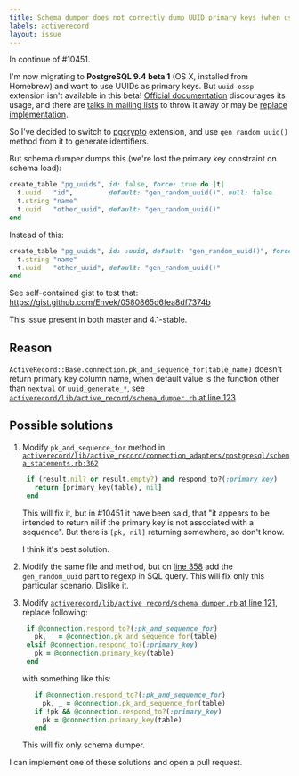```yaml
---
title: Schema dumper does not correctly dump UUID primary keys (when using pgcrypto extension)
labels: activerecord
layout: issue
---
```


In continue of #10451.

I'm now migrating to **PostgreSQL 9.4 beta 1** (OS X, installed from Homebrew) and want to use UUIDs as primary keys. But `uuid-ossp` extension isn't available in this beta! [Official documentation](http://www.postgresql.org/docs/9.4/static/uuid-ossp.html) discourages its usage, and there are [talks in mailing lists](http://www.postgresql.org/message-id/9285.1400387306@sss.pgh.pa.us) to throw it away or may be [replace implementation](http://www.postgresql.org/message-id/53843FF6.9030803@beccati.com).

So I've decided to switch to [pgcrypto](http://www.postgresql.org/docs/9.4/static/pgcrypto.html) extension, and use `gen_random_uuid()` method from it to generate identifiers.

But schema dumper dumps this (we're lost the primary key constraint on schema load):

``` ruby
create_table "pg_uuids", id: false, force: true do |t|
  t.uuid   "id",         default: "gen_random_uuid()", null: false
  t.string "name"
  t.uuid   "other_uuid", default: "gen_random_uuid()"
end
```

Instead of this:

``` ruby
create_table "pg_uuids", id: :uuid, default: "gen_random_uuid()", force: true do |t|
  t.string "name"
  t.uuid   "other_uuid", default: "gen_random_uuid()"
end
```

See self-contained gist to test that: https://gist.github.com/Envek/0580865d6fea8df7374b

This issue present in both master and 4.1-stable.
## Reason

`ActiveRecord::Base.connection.pk_and_sequence_for(table_name)` doesn't return primary key column name, when default value is the function other than `nextval` or `uuid_generate_*`, see  [`activerecord/lib/active_record/schema_dumper.rb` at line 123](https://github.com/rails/rails/blob/master/activerecord/lib/active_record/schema_dumper.rb#L121)
## Possible solutions
1. Modify `pk_and_sequence_for` method in [`activerecord/lib/active_record/connection_adapters/postgresql/schema_statements.rb:362`](https://github.com/rails/rails/blob/master/activerecord/lib/active_record/connection_adapters/postgresql/schema_statements.rb#L362)
   
   ``` ruby
    if (result.nil? or result.empty?) and respond_to?(:primary_key)
      return [primary_key(table), nil]
    end
   ```
   
    This will fix it, but in #10451 it have been said, that "it appears to be intended to return nil if the primary key is not associated with a sequence". But there is `[pk, nil]` returning somewhere, so don't know.
   
    I think it's best solution.
2. Modify the same file and method, but on [line 358](https://github.com/rails/rails/blob/master/activerecord/lib/active_record/connection_adapters/postgresql/schema_statements.rb#L358) add the `gen_random_uuid` part to regexp in SQL query. This will fix only this particular scenario. Dislike it.
3. Modify [`activerecord/lib/active_record/schema_dumper.rb` at line 121](https://github.com/rails/rails/blob/master/activerecord/lib/active_record/schema_dumper.rb#L121), replace following:
   
   ``` ruby
    if @connection.respond_to?(:pk_and_sequence_for)
      pk, _ = @connection.pk_and_sequence_for(table)
    elsif @connection.respond_to?(:primary_key)
      pk = @connection.primary_key(table)
    end
   ```
   
   with something like this:
   
   ``` ruby
      if @connection.respond_to?(:pk_and_sequence_for)
        pk, _ = @connection.pk_and_sequence_for(table)
      if !pk && @connection.respond_to?(:primary_key)
        pk = @connection.primary_key(table)
      end
   ```
   
   This will fix only schema dumper.

I can implement one of these solutions and open a pull request.

